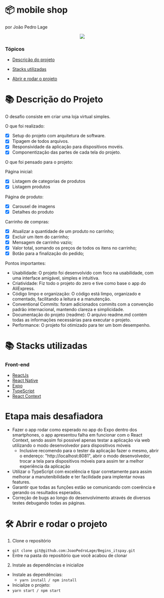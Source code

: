 # :package: mobile shop
por João Pedro Lage

<p align="center">
   <img src="http://img.shields.io/static/v1?label=STATUS&message=EM%20DESENVOLVIMENTO&color=RED&style=for-the-badge"/>
</p>

### Tópicos

- [Descrição do projeto](#books-descrição-do-projeto)

- [Stacks utilizadas](#books-stacks-utilizadas)

- [Abrir e rodar o projeto](#%EF%B8%8F-abrir-e-rodar-o-projeto)

# :books: Descrição do Projeto

O desafio consiste em criar uma loja virtual simples.

O que foi realizado:
- [x] Setup do projeto com arquitetura de software.
- [x] Tipagem de todos arquivos.
- [X] Responsividade da aplicação para dispositivos movéis.
- [X] Componentização das partes de cada tela do projeto.

O que foi pensado para o projeto:

Página inicial:
- [X] Listagem de categorias de produtos
- [X] Listagem produtos

Página de produto:
- [X] Carousel de imagens
- [X] Detalhes do produto

Carrinho de compras:
- [X] Atualizar a quantidade de um produto no carrinho;
- [X] Excluir um item do carrinho;
- [X] Mensagem de carrinho vazio;
- [X] Valor total, somando os preços de todos os itens no carrinho;
- [X] Botão para a finalização do pedido;

Pontos importantes:
- Usabilidade: O projeto foi desenvolvido com foco na usabilidade, com uma interface amigável, simples e intuitiva.
- Criatividade: Fiz todo o projeto do zero e tive como base o app do AliExpress.
- Código limpo e organização: O código está limpo, organizado e comentado, facilitando a leitura e a manutenção.
- Conventional Commits: foram adicionados commits com a convenção padrão internacional, mantendo clareza e simplicidade.
- Documentação do projeto (readme): O arquivo readme.md contém todas as informações necessárias para executar o projeto.
- Performance: O projeto foi otimizado para ter um bom desempenho.

# :books: Stacks utilizadas

### Front-end
- [ReactJs](https://pt-br.reactjs.org/)
- [React Native](https://reactnative.dev/)
- [Expo](https://expo.dev/)
- [TypeScript](https://www.typescriptlang.org/)
- [React Context](https://pt-br.react.dev/learn/scaling-up-with-reducer-and-context)


# Etapa mais desafiadora

- Fazer o app rodar como esperado no app do Expo dentro dos smartphones, o app apresentou falha em funcionar com o React Context, sendo assim foi possivel apenas testar a aplicação via web utilizando o modo desenvolvedor para dispositivos móveis
  * Inclusive recomendo para o tester da aplicação fazer o mesmo, abrir o endereço: "http://localhost:8081", abrir o modo desenvolvedor, trocar a tela para dispositivos móveis para assim ter a melhor experiência da aplicação
- Utilizar o TypeScript com excelência e tipar corretamente para assim melhorar a manutenibilidade e ter facilidade para implentar novas features.
- Garantir que todas as funções estão se comunicando com coerência e gerando os resultados esperados.
- Correção de bugs ao longo do desenvolvimento através de diversos testes debugando todas as páginas.



# 🛠️ Abrir e rodar o projeto

1. Clone o repositório
  * `git clone git@github.com:JoaoPedroLage/Begins_itspay.git`
  * Entre na pasta do repositório que você acabou de clonar

2. Instale as dependências e inicialize
  * Instale as dependências:
    * `yarn install / npm install`
  * Inicialize o projeto:
   * `yarn start / npm start`
